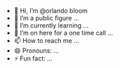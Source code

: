 - 👋 Hi, I’m @orlando bloom
- 👀 I’m a public figure ...
- 🌱 I’m currently learning ...
- 💞️ I’m on here for a one time call ...
- 📫 How to reach me ...
- 😄 Pronouns: ...
- ⚡ Fun fact: ...

<!---
this is a sponsored profile, accessmanagement/accessmanagement is a ✨ special ✨ repository because its `README.md` (this file) appears on your GitHub profile.
You can click the Preview link to take a look at your changes.
--->
